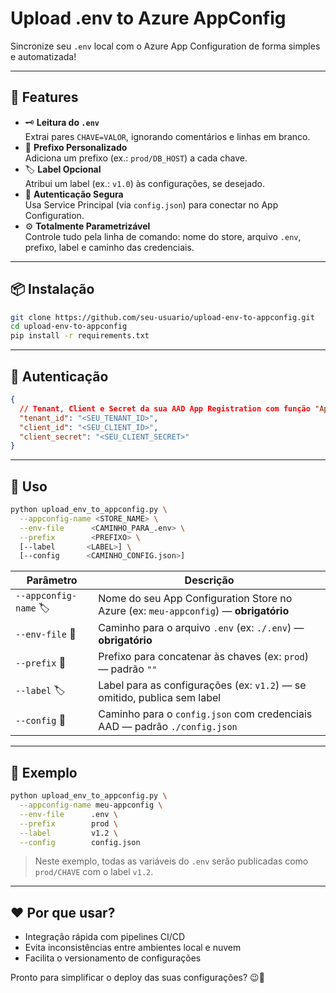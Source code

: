 # Upload .env to Azure AppConfig
Sincronize seu `.env` local com o Azure App Configuration de forma simples e automatizada!

---

## 🚀 Features

- 🗝️ **Leitura do `.env`**  
  Extrai pares `CHAVE=VALOR`, ignorando comentários e linhas em branco.  
- 🔖 **Prefixo Personalizado**  
  Adiciona um prefixo (ex.: `prod/DB_HOST`) a cada chave.  
- 🏷️ **Label Opcional**  
  Atribui um label (ex.: `v1.0`) às configurações, se desejado.  
- 🔐 **Autenticação Segura**  
  Usa Service Principal (via `config.json`) para conectar no App Configuration.  
- ⚙️ **Totalmente Parametrizável**  
  Controle tudo pela linha de comando: nome do store, arquivo `.env`, prefixo, label e caminho das credenciais.

---

## 📦 Instalação

```bash
git clone https://github.com/seu-usuario/upload-env-to-appconfig.git
cd upload-env-to-appconfig
pip install -r requirements.txt
```

---

## 🔐 Autenticação

```json
{
  // Tenant, Client e Secret da sua AAD App Registration com função "App Configuration Data Owner" ou similar
  "tenant_id": "<SEU_TENANT_ID>",
  "client_id": "<SEU_CLIENT_ID>",
  "client_secret": "<SEU_CLIENT_SECRET>"
}
```

---

## 📖 Uso

```bash
python upload_env_to_appconfig.py \
  --appconfig-name <STORE_NAME> \
  --env-file      <CAMINHO_PARA_.env> \
  --prefix        <PREFIXO> \
  [--label       <LABEL>] \
  [--config      <CAMINHO_CONFIG.json>]
```

| Parâmetro                 | Descrição                                                                                 |
|---------------------------|-------------------------------------------------------------------------------------------|
| `--appconfig-name` 🏷️     | Nome do seu App Configuration Store no Azure (ex: `meu-appconfig`) — **obrigatório**      |
| `--env-file` 📄           | Caminho para o arquivo `.env` (ex: `./.env`) — **obrigatório**                            |
| `--prefix` 🔖             | Prefixo para concatenar às chaves (ex: `prod`) — padrão `""`                              |
| `--label` 🏷️             | Label para as configurações (ex: `v1.2`) — se omitido, publica sem label                  |
| `--config` 🔐             | Caminho para o `config.json` com credenciais AAD — padrão `./config.json`                 |

---

## 📝 Exemplo

```bash
python upload_env_to_appconfig.py \
  --appconfig-name meu-appconfig \
  --env-file      .env \
  --prefix        prod \
  --label         v1.2 \
  --config        config.json
```

> Neste exemplo, todas as variáveis do `.env` serão publicadas como `prod/CHAVE` com o label `v1.2`.  

---

## ❤️ Por que usar?

- Integração rápida com pipelines CI/CD  
- Evita inconsistências entre ambientes local e nuvem  
- Facilita o versionamento de configurações  

Pronto para simplificar o deploy das suas configurações? 😉🚀
